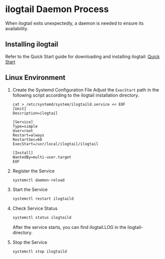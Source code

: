 # ilogtail Daemon Process

When ilogtail exits unexpectedly, a daemon is needed to ensure its availability.

## Installing ilogtail

Refer to the Quick Start guide for downloading and installing ilogtail: [Quick Start](quick-start.md)

## Linux Environment

1. Create the Systemd Configuration File
   Adjust the `ExecStart` path in the following script according to the ilogtail installation directory.

   ```text
   cat > /etc/systemd/system/ilogtaild.service << EOF
   [Unit]
   Description=ilogtail

   [Service]
   Type=simple
   User=root
   Restart=always
   RestartSec=60
   ExecStart=/usr/local/ilogtail/ilogtail

   [Install]
   WantedBy=multi-user.target
   EOF
   ```

2. Register the Service

   ```bash
   systemctl daemon-reload
   ```

3. Start the Service

   ```bash
   systemctl restart ilogtaild
   ```

4. Check Service Status

   ```bash
   systemctl status ilogtaild
   ```

   After the service starts, you can find ilogtail.LOG in the ilogtail-<version> directory.

5. Stop the Service

   ```bash
   systemctl stop ilogtaild
   ```
